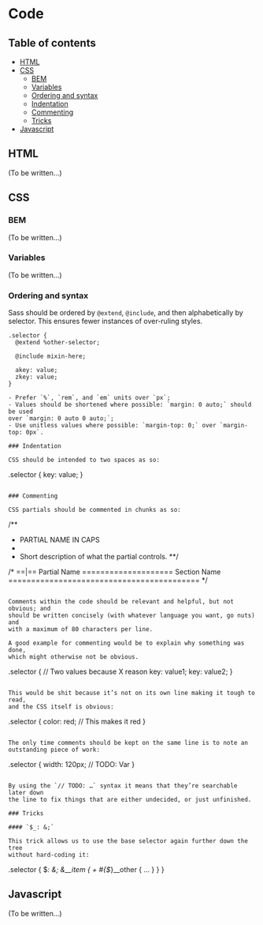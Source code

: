 # Code

## Table of contents

- [HTML](#html)
- [CSS](#css)
  - [BEM](#bem)
  - [Variables](#variables)
  - [Ordering and syntax](#ordering-and-syntax)
  - [Indentation](#indentation)
  - [Commenting](#commenting)
  - [Tricks](#tricks)
- [Javascript](#javascript)

## HTML

(To be written…)

## CSS

### BEM

(To be written…)

### Variables

(To be written…)

### Ordering and syntax

Sass should be ordered by `@extend`, `@include`, and then alphabetically by
selector. This ensures fewer instances of over-ruling styles.

```
.selector {
  @extend %other-selector;

  @include mixin-here;

  akey: value;
  zkey: value;
}

- Prefer `%`, `rem`, and `em` units over `px`;
- Values should be shortened where possible: `margin: 0 auto;` should be used
over `margin: 0 auto 0 auto;`;
- Use unitless values where possible: `margin-top: 0;` over `margin-top: 0px`.

### Indentation

CSS should be intended to two spaces as so:

```
.selector {
  key: value;
}
```

### Commenting

CSS partials should be commented in chunks as so:

```
/**
 * PARTIAL NAME IN CAPS
 *
 * Short description of what the partial controls.
**/

/* ==|== Partial Name ====================
  Section Name
========================================== */
```

Comments within the code should be relevant and helpful, but not obvious; and
should be written concisely (with whatever language you want, go nuts) and
with a maximum of 80 characters per line.

A good example for commenting would be to explain why something was done,
which might otherwise not be obvious. 

```
.selector {
  // Two values because X reason
  key: value1;
  key: value2;
}
```

This would be shit because it’s not on its own line making it tough to read,
and the CSS itself is obvious:

```
.selector {
  color: red; // This makes it red
}
```

The only time comments should be kept on the same line is to note an
outstanding piece of work:

```
.selector {
  width: 120px; // TODO: Var
}
```

By using the `// TODO: …` syntax it means that they’re searchable later down
the line to fix things that are either undecided, or just unfinished.

### Tricks

#### `$_: &;`

This trick allows us to use the base selector again further down the tree
without hard-coding it:

```
.selector {
  $_: &;
  &__item {
    + #{$_}__other {
      …
    }
  }
}


## Javascript

(To be written…)